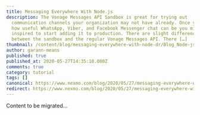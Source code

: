 ```yaml
---
title: Messaging Everywhere With Node.js
description: The Vonage Messages API Sandbox is great for trying out
  communication channels your organization may not have already. Once you see
  how useful WhatsApp, Viber, and Facebook Messenger chat can be you might be
  inspired to start adding it to production. There are slight differences
  between the sandbox and the regular Vonage Messages API. There […]
thumbnail: /content/blog/messaging-everywhere-with-node-dr/Blog_Node-js_Messaging_1200x600.png
author: garann-means
published: true
published_at: 2020-05-27T14:35:10.000Z
comments: true
category: tutorial
tags: []
canonical: https://www.nexmo.com/blog/2020/05/27/messaging-everywhere-with-node-dr
redirect: https://www.nexmo.com/blog/2020/05/27/messaging-everywhere-with-node-dr
---
```


Content to be migrated...
